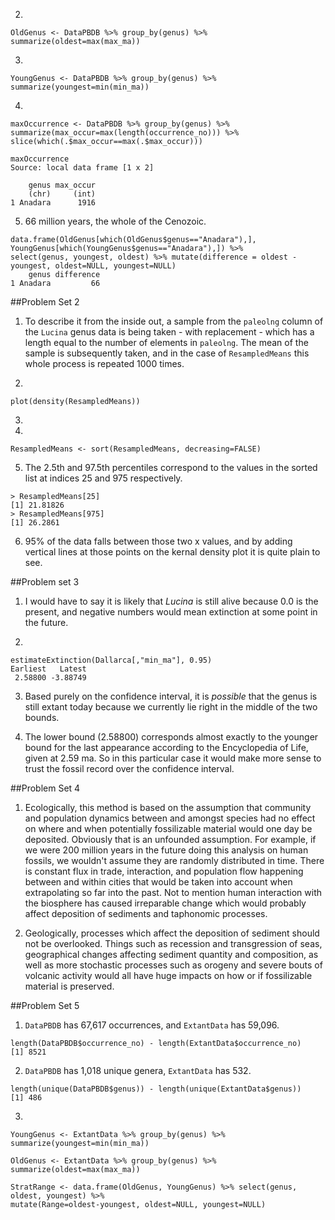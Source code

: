 2)
```
OldGenus <- DataPBDB %>% group_by(genus) %>% summarize(oldest=max(max_ma))
```
3)
```
YoungGenus <- DataPBDB %>% group_by(genus) %>% summarize(youngest=min(min_ma))
```
4)
```
maxOccurrence <- DataPBDB %>% group_by(genus) %>% summarize(max_occur=max(length(occurrence_no))) %>%
slice(which(.$max_occur==max(.$max_occur)))

maxOccurrence
Source: local data frame [1 x 2]

    genus max_occur
    (chr)     (int)
1 Anadara      1916
```
5) 66 million years, the whole of the Cenozoic.
```
data.frame(OldGenus[which(OldGenus$genus=="Anadara"),], YoungGenus[which(YoungGenus$genus=="Anadara"),]) %>%
select(genus, youngest, oldest) %>% mutate(difference = oldest - youngest, oldest=NULL, youngest=NULL)
    genus difference
1 Anadara         66
```

##Problem Set 2
1) To describe it from the inside out, a sample from the ```paleolng``` column of the ```Lucina``` genus data is being taken - with replacement - which has a length equal to the number of elements in ```paleolng```. The mean of the sample is subsequently taken, and in the case of ```ResampledMeans``` this whole process is repeated 1000 times.

2)
```
plot(density(ResampledMeans))
```
3)
4)
```
ResampledMeans <- sort(ResampledMeans, decreasing=FALSE)
```
5) The 2.5th and 97.5th percentiles correspond to the values in the sorted list at indices 25 and 975 respectively.
```
> ResampledMeans[25]
[1] 21.81826
> ResampledMeans[975]
[1] 26.2861
```
6) 95% of the data falls between those two x values, and by adding vertical lines at those points on the kernal density plot it is quite plain to see.

##Problem set 3
1) I would have to say it is likely that *Lucina* is still alive because 0.0 is the present, and negative numbers would mean extinction at some point in the future. 

2) 
```
estimateExtinction(Dallarca[,"min_ma"], 0.95)
Earliest   Latest 
 2.58800 -3.88749
```
3) Based purely on the confidence interval, it is *possible* that the genus is still extant today because we currently lie right in the middle of the two bounds.

4) The lower bound (2.58800) corresponds almost exactly to the younger bound for the last appearance according to the Encyclopedia of Life, given at 2.59 ma. So in this particular case it would make more sense to trust the fossil record over the confidence interval.

##Problem Set 4
1) Ecologically, this method is based on the assumption that community and population dynamics between and amongst species had no effect on where and when potentially fossilizable material would one day be deposited. Obviously that is an unfounded assumption. For example, if we were 200 million years in the future doing this analysis on human fossils, we wouldn't assume they are randomly distributed in time. There is constant flux in trade, interaction, and population flow happening between and within cities that would be taken into account when extrapolating so far into the past. Not to mention human interaction with the biosphere has caused irreparable change which would probably affect deposition of sediments and taphonomic processes.

2) Geologically, processes which affect the deposition of sediment should not be overlooked. Things such as recession and transgression of seas, geographical changes affecting sediment quantity and composition, as well as more stochastic processes such as orogeny and severe bouts of volcanic activity would all have huge impacts on how or if fossilizable material is preserved. 

##Problem Set 5
1) ```DataPBDB``` has 67,617 occurrences, and ```ExtantData``` has 59,096.
```
length(DataPBDB$occurrence_no) - length(ExtantData$occurrence_no)
[1] 8521
```
2) ```DataPBDB``` has 1,018 unique genera, ```ExtantData``` has 532.
```
length(unique(DataPBDB$genus)) - length(unique(ExtantData$genus))
[1] 486
```
3)
```
YoungGenus <- ExtantData %>% group_by(genus) %>% summarize(youngest=min(min_ma))

OldGenus <- ExtantData %>% group_by(genus) %>% summarize(oldest=max(max_ma))

StratRange <- data.frame(OldGenus, YoungGenus) %>% select(genus, oldest, youngest) %>%
mutate(Range=oldest-youngest, oldest=NULL, youngest=NULL)
```
